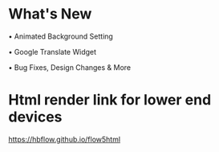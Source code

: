 # What's New
• Animated Background Setting


• Google Translate Widget


• Bug Fixes, Design Changes & More

# Html render link for lower end devices
https://hbflow.github.io/flow5html
